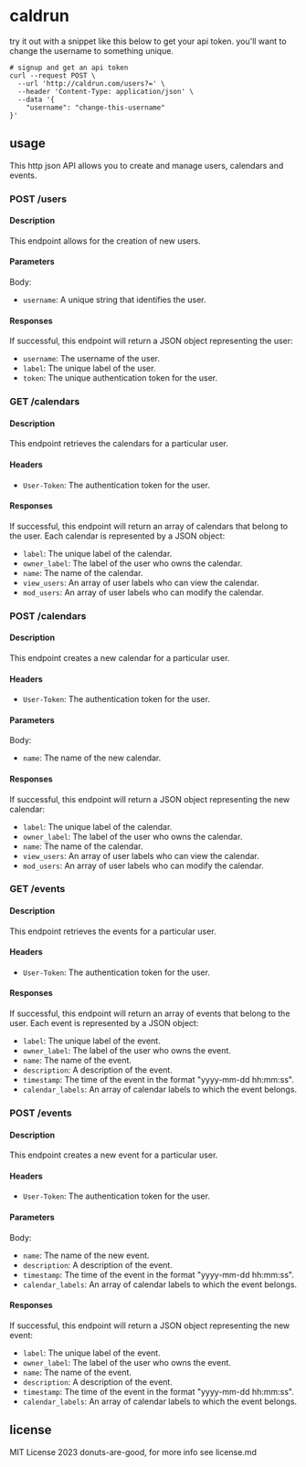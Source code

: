 # caldrun

try it out with a snippet like this below to get your api token. you'll want to change the username to something unique.

```
# signup and get an api token
curl --request POST \
  --url 'http://caldrun.com/users?=' \
  --header 'Content-Type: application/json' \
  --data '{
	"username": "change-this-username"
}'
```


## usage

This http json API allows you to create and manage users, calendars and events.

### POST /users
#### Description

This endpoint allows for the creation of new users.
#### Parameters

Body:

- `username`: A unique string that identifies the user.

#### Responses

If successful, this endpoint will return a JSON object representing the user:

- `username`: The username of the user.
- `label`: The unique label of the user.
- `token`: The unique authentication token for the user.

### GET /calendars
#### Description

This endpoint retrieves the calendars for a particular user.
#### Headers

- `User-Token`: The authentication token for the user.

#### Responses

If successful, this endpoint will return an array of calendars that belong to the user. Each calendar is represented by a JSON object:

- `label`: The unique label of the calendar.
- `owner_label`: The label of the user who owns the calendar.
- `name`: The name of the calendar.
- `view_users`: An array of user labels who can view the calendar.
- `mod_users`: An array of user labels who can modify the calendar.

### POST /calendars
#### Description

This endpoint creates a new calendar for a particular user.
#### Headers

- `User-Token`: The authentication token for the user.

#### Parameters

Body:

- `name`: The name of the new calendar.

#### Responses

If successful, this endpoint will return a JSON object representing the new calendar:

- `label`: The unique label of the calendar.
- `owner_label`: The label of the user who owns the calendar.
- `name`: The name of the calendar.
- `view_users`: An array of user labels who can view the calendar.
- `mod_users`: An array of user labels who can modify the calendar.

### GET /events
#### Description

This endpoint retrieves the events for a particular user.
#### Headers

- `User-Token`: The authentication token for the user.

#### Responses

If successful, this endpoint will return an array of events that belong to the user. Each event is represented by a JSON object:

- `label`: The unique label of the event.
- `owner_label`: The label of the user who owns the event.
- `name`: The name of the event.
- `description`: A description of the event.
- `timestamp`: The time of the event in the format "yyyy-mm-dd hh:mm:ss".
- `calendar_labels`: An array of calendar labels to which the event belongs.

### POST /events
#### Description

This endpoint creates a new event for a particular user.
#### Headers

- `User-Token`: The authentication token for the user.

#### Parameters

Body:

- `name`: The name of the new event.
- `description`: A description of the event.
- `timestamp`: The time of the event in the format "yyyy-mm-dd hh:mm:ss".
- `calendar_labels`: An array of calendar labels to which the event belongs.

#### Responses

If successful, this endpoint will return a JSON object representing the new event:

- `label`: The unique label of the event.
- `owner_label`: The label of the user who owns the event.
- `name`: The name of the event.
- `description`: A description of the event.
- `timestamp`: The time of the event in the format "yyyy-mm-dd hh:mm:ss".
- `calendar_labels`: An array of calendar labels to which the event belongs.
## license

MIT License 2023 donuts-are-good, for more info see license.md
